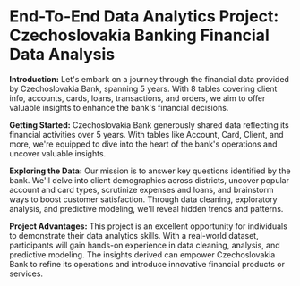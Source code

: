 
# End-To-End Data Analytics Project: Czechoslovakia Banking Financial Data Analysis

**Introduction:**
Let's embark on a journey through the financial data provided by Czechoslovakia Bank, spanning 5 years. With 8 tables covering client info, accounts, cards, loans, transactions, and orders, we aim to offer valuable insights to enhance the bank's financial decisions.

**Getting Started:**
Czechoslovakia Bank generously shared data reflecting its financial activities over 5 years. With tables like Account, Card, Client, and more, we're equipped to dive into the heart of the bank's operations and uncover valuable insights.

**Exploring the Data:**
Our mission is to answer key questions identified by the bank. We'll delve into client demographics across districts, uncover popular account and card types, scrutinize expenses and loans, and brainstorm ways to boost customer satisfaction. Through data cleaning, exploratory analysis, and predictive modeling, we'll reveal hidden trends and patterns.

**Project Advantages:**
This project is an excellent opportunity for individuals to demonstrate their data analytics skills. With a real-world dataset, participants will gain hands-on experience in data cleaning, analysis, and predictive modeling. The insights derived can empower Czechoslovakia Bank to refine its operations and introduce innovative financial products or services.






